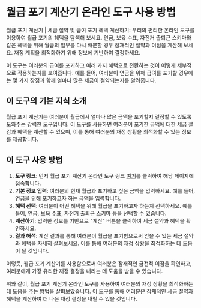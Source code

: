 월급 포기 계산기 온라인 도구 사용 방법
======================

월급 포기 계산기 | 세금 절약 및 급여 포기 혜택 계산하기: 우리의 편리한 온라인 도구를 이용하여 월급 포기의 혜택을 탐색해 보세요. 연금, 보육 수표, 자전거 출퇴근 스키마와 같은 혜택을 위해 월급의 일부를 다시 배분할 경우 잠재적인 절약과 이점을 계산해 보세요. 재정 계획을 최적화하기 위해 정보에 기반하여 결정하세요.

이 도구는 여러분의 급여를 포기하고 여러 가지 혜택으로 전환하는 것이 어떻게 세부적으로 작용하는지를 보여줍니다. 예를 들어, 여러분이 연금을 위해 급여를 포기할 경우에는 몇 가지 장점과 함께 얼마나 많은 세금이 절약되는지를 알려줍니다.

이 도구의 기본 지식 소개
--------------

월급 포기 계산기는 여러분이 월급에서 얼마나 많은 금액을 포기할지 결정할 수 있도록 도와주는 강력한 도구입니다. 이 도구를 사용하면 여러분이 포기한 금액에 대한 세금 절감과 혜택을 계산할 수 있으며, 이를 통해 여러분의 재정 상황을 최적화할 수 있는 정보를 제공합니다.

이 도구 사용 방법
----------

1. **도구 링크**: 먼저 월급 포기 계산기 온라인 도구 링크 [여기](https://www.onlinecalculatorsfree.com/ko/financial/salary-sacrifice-calculator.html)를 클릭하여 해당 페이지에 접속합니다.
2. **기본 정보 입력**: 여러분의 현재 월급과 포기하고 싶은 금액을 입력하세요. 예를 들어, 연금을 위해 포기하고자 하는 금액을 입력합니다.
3. **혜택 선택**: 여러분이 어떤 혜택을 위해 월급을 포기하고자 하는지 선택하세요. 예를 들어, 연금, 보육 수표, 자전거 출퇴근 스키마 등을 선택할 수 있습니다.
4. **계산하기**: 입력한 정보를 기반으로 "계산" 버튼을 클릭하여 세금 절약과 혜택을 확인하세요.
5. **결과 해석**: 계산 결과를 통해 여러분이 월급을 포기함으로써 얻을 수 있는 세금 절약과 혜택을 자세히 살펴보세요. 이를 통해 여러분의 재정 상황을 최적화하는 데 도움이 될 것입니다.

이렇듯, 월급 포기 계산기를 사용함으로써 여러분은 잠재적인 금전적 이점을 확인하고, 여러분에게 가장 유리한 재정 결정을 내리는 데 도움을 받을 수 있습니다.

위와 같이, 월급 포기 계산기 온라인 도구를 사용하여 여러분의 재정 상황을 최적화하는 데 도움을 주는 방법을 살펴보았습니다. 이 도구를 통해 여러분은 잠재적인 세금 절약과 혜택을 계산하여 더 나은 재정 결정을 내릴 수 있을 것입니다.